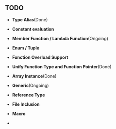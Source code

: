## TODO

- **Type Alias**(Done)

- **Constant evaluation**

- **Member Function / Lambda Function**(Ongoing)

- **Enum / Tuple**

- **Function Overload Support**  
- **Unify Function Type and Function Pointer**(Done)  
- **Array Instance**(Done)
- **Generic**(Ongoing)
- **Reference Type**

- **File Inclusion**

- **Macro**
- 
